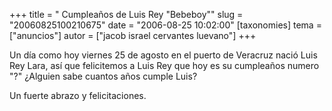 +++
title = " Cumpleaños de Luis Rey &quot;Bebeboy&quot;"
slug = "20060825100210675"
date = "2006-08-25 10:02:00"
[taxonomies]
tema = ["anuncios"]
autor = ["jacob israel cervantes luevano"]
+++

Un día como hoy viernes 25 de agosto en el puerto de Veracruz nació Luis
Rey Lara, así que felicitemos a Luis Rey que hoy es su cumpleaños numero
"?" ¿Alguien sabe cuantos años cumple Luis?

Un fuerte abrazo y felicitaciones.

